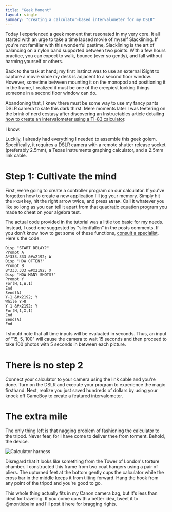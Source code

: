 ```yaml
---
title: "Geek Moment"
layout: single
summary: "Creating a calculator-based intervalometer for my DSLR"
---
```

Today I experienced a geek moment that resonated in my very core. It all started with an urge to take a time lapsed movie of myself Slacklining. If you're not familiar with this wonderful pastime, Slacklining is the art of balancing on a nylon band supported between two points. With a few hours practice, you can expect to walk, bounce (ever so gently), and fall without harming yourself or others.

Back to the task at hand; my first instinct was to use an external iSight to capture a movie since my desk is adjacent to a second floor window. However, sometime between mounting it on the monopod and positioning it in the frame, I realized it must be one of the creepiest looking things someone in a second floor window can do.

Abandoning that, I knew there must be some way to use my fancy pants DSLR camera to sate this dark thirst. Mere moments later I was teetering on the brink of nerd ecstasy after discovering an Instructables article detailing [how to create an intervalometer using a TI-83 calculator](http://www.instructables.com/id/Turn-a-TI-Graphing-Calculator-into-an-Intervalomet/).

I know.

Luckily, I already had everything I needed to assemble this geek golem. Specifically, it requires a DSLR camera with a remote shutter release socket (preferably 2.5mm), a Texas Instruments graphing calculator, and a 2.5mm link cable.

# Step 1: Cultivate the mind

First, we're going to create a controller program on our calculator. If you've forgotten how to create a new application I'll jog your memory. Simply hit the `PRGM` key, hit the right arrow twice, and press `ENTER`. Call it whatever you like so long as you can tell it apart from that quadratic equation program you made to cheat on your algebra test.

The actual code provided in the tutorial was a little too basic for my needs. Instead, I used one suggested by "silentfallen" in the posts comments. If you don't know how to get some of these functions, [consult a specialist](http://www.ticalc.org/programming/columns/83plus-bas/cherny/). Here's the code.

	Disp "START DELAY?"
	Prompt A
	A*333.333 &#x2192; W
	Disp "HOW OFTEN?"
	Prompt B
	B*333.333 &#x2192; X
	Disp "HOW MANY SHOTS?"
	Prompt Y
	For(H,1,W,1)
	End
	Send(A)
	Y-1 &#x2192; Y
	While Y>0
	Y-1 &#x2192; Y
	For(H,1,X,1)
	End
	Send(A)
	End

I should note that all time inputs will be evaluated in seconds. Thus, an input of "15, 5, 100" will cause the camera to wait 15 seconds and then proceed to take 100 photos with 5 seconds in between each picture.

# There is no step 2

Connect your calculator to your camera using the link cable and you're done. Turn on the DSLR and execute your program to experience the magic firsthand. Next, realize you just saved hundreds of dollars by using your knock off GameBoy to create a featured intervalometer.

# The extra mile

The only thing left is that nagging problem of fashioning the calculator to the tripod. Never fear, for I have come to deliver thee from torment. Behold, the device.

![Calculator harness](http://chrismontrois.com/images/posts/calculatortron.jpg)

Disregard that it looks like something from the Tower of London's torture chamber. I constructed this frame from two coat hangers using a pair of pliers. The upturned feet at the bottom gently cups the calculator while the cross bar in the middle keeps it from tilting forward. Hang the hook from any point of the tripod and you're good to go.

This whole thing actually fits in my Canon camera bag, but it's less than ideal for traveling. If you come up with a better idea, tweet it to @montlebalm and I'll post it here for bragging rights.